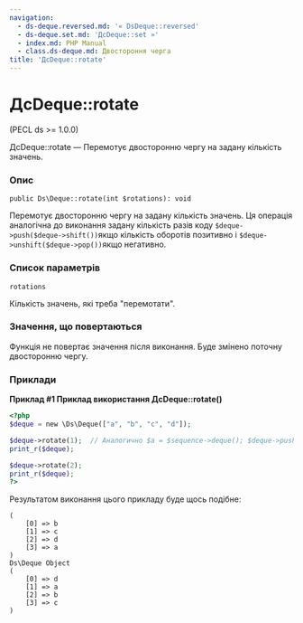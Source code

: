 ```yaml
---
navigation:
  - ds-deque.reversed.md: '« DsDeque::reversed'
  - ds-deque.set.md: 'ДсDeque::set »'
  - index.md: PHP Manual
  - class.ds-deque.md: Двостороння черга
title: 'ДсDeque::rotate'
---
```

# ДсDeque::rotate

(PECL ds >= 1.0.0)

ДсDeque::rotate — Перемотує двосторонню чергу на задану кількість значень.

### Опис

```methodsynopsis
public Ds\Deque::rotate(int $rotations): void
```

Перемотує двосторонню чергу на задану кількість значень. Ця операція аналогічна до виконання задану кількість разів коду `$deque->push($deque->shift())`якщо кількість оборотів позитивно і `$deque->unshift($deque->pop())`якщо негативно.

### Список параметрів

`rotations`

Кількість значень, які треба "перемотати".

### Значення, що повертаються

Функція не повертає значення після виконання. Буде змінено поточну двосторонню чергу.

### Приклади

**Приклад #1 Приклад використання **ДсDeque::rotate()****

```php
<?php
$deque = new \Ds\Deque(["a", "b", "c", "d"]);

$deque->rotate(1);  // Аналогично $a = $sequence->deque(); $deque->push($a);
print_r($deque);

$deque->rotate(2);
print_r($deque);
?>
```

Результатом виконання цього прикладу буде щось подібне:

```
(
    [0] => b
    [1] => c
    [2] => d
    [3] => a
)
Ds\Deque Object
(
    [0] => d
    [1] => a
    [2] => b
    [3] => c
)
```
